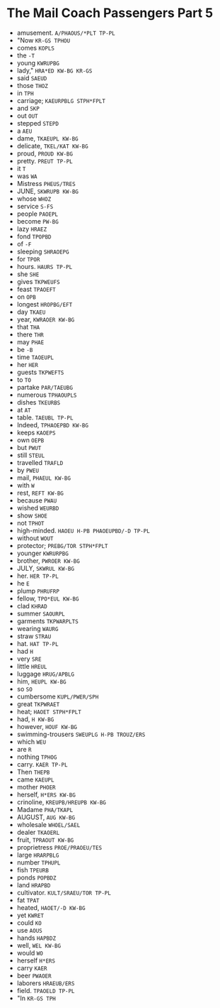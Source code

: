 # The Mail Coach Passengers Part 5

* amusement. `A/PHAOUS/*PLT TP-PL`
* "Now `KR-GS TPHOU`
* comes `KOPLS`
* the `-T`
* young `KWRUPBG`
* lady," `HRA*ED KW-BG KR-GS`
* said `SAEUD`
* those `THOZ`
* in `TPH`
* carriage; `KAEURPBLG STPH*FPLT`
* and `SKP`
* out `OUT`
* stepped `STEPD`
* a `AEU`
* dame, `TKAEUPL KW-BG`
* delicate, `TKEL/KAT KW-BG`
* proud, `PROUD KW-BG`
* pretty. `PREUT TP-PL`
* it `T`
* was `WA`
* Mistress `PHEUS/TRES`
* JUNE, `SKWRUPB KW-BG`
* whose `WHOZ`
* service `S-FS`
* people `PAOEPL`
* become `PW-BG`
* lazy `HRAEZ`
* fond `TPOPBD`
* of `-F`
* sleeping `SHRAOEPG`
* for `TPOR`
* hours. `HAURS TP-PL`
* she `SHE`
* gives `TKPWEUFS`
* feast `TPAOEFT`
* on `OPB`
* longest `HROPBG/EFT`
* day `TKAEU`
* year, `KWRAOER KW-BG`
* that `THA`
* there `THR`
* may `PHAE`
* be `-B`
* time `TAOEUPL`
* her `HER`
* guests `TKPWEFTS`
* to `TO`
* partake `PAR/TAEUBG`
* numerous `TPHAOUPLS`
* dishes `TKEURBS`
* at `AT`
* table. `TAEUBL TP-PL`
* Indeed, `TPHAOEPBD KW-BG`
* keeps `KAOEPS`
* own `OEPB`
* but `PWUT`
* still `STEUL`
* travelled `TRAFLD`
* by `PWEU`
* mail, `PHAEUL KW-BG`
* with `W`
* rest, `REFT KW-BG`
* because `PWAU`
* wished `WEURBD`
* show `SHOE`
* not `TPHOT`
* high-minded. `HAOEU H-PB PHAOEUPBD/-D TP-PL`
* without `WOUT`
* protector; `PREBG/TOR STPH*FPLT`
* younger `KWRURPBG`
* brother, `PWROER KW-BG`
* JULY, `SKWRUL KW-BG`
* her. `HER TP-PL`
* he `E`
* plump `PHRUFRP`
* fellow, `TPO*EUL KW-BG`
* clad `KHRAD`
* summer `SAOURPL`
* garments `TKPWARPLTS`
* wearing `WAURG`
* straw `STRAU`
* hat. `HAT TP-PL`
* had `H`
* very `SRE`
* little `HREUL`
* luggage `HRUG/APBLG`
* him, `HEUPL KW-BG`
* so `SO`
* cumbersome `KUPL/PWER/SPH`
* great `TKPWRAET`
* heat; `HAOET STPH*FPLT`
* had, `H KW-BG`
* however, `HOUF KW-BG`
* swimming-trousers `SWEUPLG H-PB TROUZ/ERS`
* which `WEU`
* are `R`
* nothing `TPHOG`
* carry. `KAER TP-PL`
* Then `THEPB`
* came `KAEUPL`
* mother `PHOER`
* herself, `H*ERS KW-BG`
* crinoline, `KREUPB/HREUPB KW-BG`
* Madame `PHA/TKAPL`
* AUGUST, `AUG KW-BG`
* wholesale `WHOEL/SAEL`
* dealer `TKAOERL`
* fruit, `TPRAOUT KW-BG`
* proprietress `PROE/PRAOEU/TES`
* large `HRARPBLG`
* number `TPHUPL`
* fish `TPEURB`
* ponds `POPBDZ`
* land `HRAPBD`
* cultivator. `KULT/SRAEU/TOR TP-PL`
* fat `TPAT`
* heated, `HAOET/-D KW-BG`
* yet `KWRET`
* could `KO`
* use `AOUS`
* hands `HAPBDZ`
* well, `WEL KW-BG`
* would `WO`
* herself `H*ERS`
* carry `KAER`
* beer `PWAOER`
* laborers `HRAEUB/ERS`
* field. `TPAOELD TP-PL`
* "In `KR-GS TPH`
